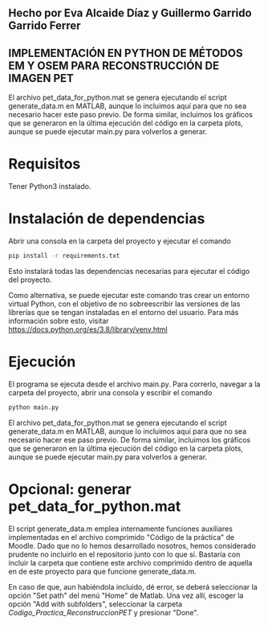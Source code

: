 ## Hecho por Eva Alcaide Díaz y Guillermo Garrido Garrido Ferrer ##

## IMPLEMENTACIÓN EN PYTHON DE MÉTODOS EM Y OSEM PARA RECONSTRUCCIÓN DE IMAGEN PET ##

El archivo pet_data_for_python.mat se genera ejecutando el script generate_data.m en MATLAB, aunque lo incluimos aquí para que no sea necesario hacer este paso previo. De forma similar, incluimos los gráficos que se generaron en la última ejecución del código en la carpeta plots, aunque se puede ejecutar main.py para volverlos a generar.

# Requisitos
Tener Python3 instalado.

# Instalación de dependencias
Abrir una consola en la carpeta del proyecto y ejecutar el comando 
```bash
pip install -r requirements.txt
```
Esto instalará todas las dependencias necesarias para ejecutar el código del proyecto.

Como alternativa, se puede ejecutar este comando tras crear un entorno virtual Python, con el objetivo de no sobreescribir las versiones de las librerías que se tengan instaladas en el entorno del usuario. Para más información sobre esto, visitar https://docs.python.org/es/3.8/library/venv.html

# Ejecución
El programa se ejecuta desde el archivo main.py. Para correrlo, navegar a la carpeta del proyecto, abrir una consola y escribir el comando
```bash
python main.py
```
El archivo pet_data_for_python.mat se genera ejecutando el script generate_data.m en MATLAB, aunque lo incluimos aquí para que no sea necesario hacer ese paso previo. De forma similar, incluimos los gráficos que se generaron en la última ejecución del código en la carpeta plots, aunque se puede ejecutar main.py para volverlos a generar.

# Opcional: generar pet_data_for_python.mat
El script generate_data.m emplea internamente funciones auxiliares implementadas en el archivo comprimido "Código de la práctica" de Moodle. Dado que no lo hemos desarrollado nosotros, hemos considerado prudente no incluirlo en el repositorio junto con lo que sí. Bastaría con incluir la carpeta que contiene este archivo comprimido dentro de aquella en de este proyecto para que funcione generate_data.m.

En caso de que, aun habiéndola incluido, dé error, se deberá seleccionar la opción "Set path" del menú "Home" de Matlab. Una vez allí, escoger la opción "Add with subfolders", seleccionar la carpeta _Codigo_Practica_ReconstruccionPET_ y presionar "Done".
